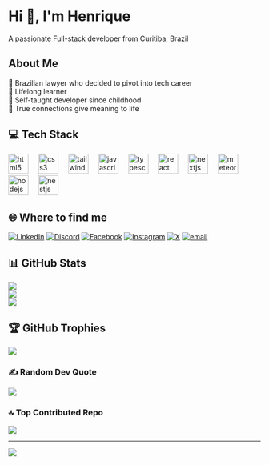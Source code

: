 # Hi 👋, I'm Henrique
A passionate Full-stack developer from Curitiba, Brazil

## About Me
🔭 Brazilian lawyer who decided to pivot into tech career<br>🌱 Lifelong learner<br>👶 Self-taught developer since childhood<br>🤝 True connections give meaning to life

## 💻 Tech Stack
<div align="left">
  <img src="https://cdn.jsdelivr.net/gh/devicons/devicon/icons/html5/html5-original.svg" height="40" alt="html5 logo"  />
  <img width="12" />
  <img src="https://cdn.jsdelivr.net/gh/devicons/devicon/icons/css3/css3-original.svg" height="40" alt="css3 logo"  />
  <img width="12" />
  <img src="https://cdn.simpleicons.org/tailwindcss/06B6D4" height="40" alt="tailwindcss logo"  />
  <img width="12" />
  <img src="https://cdn.jsdelivr.net/gh/devicons/devicon/icons/javascript/javascript-original.svg" height="40" alt="javascript logo"  />
  <img width="12" />
  <img src="https://cdn.jsdelivr.net/gh/devicons/devicon/icons/typescript/typescript-original.svg" height="40" alt="typescript logo"  />
  <img width="12" />
  <img src="https://cdn.jsdelivr.net/gh/devicons/devicon/icons/react/react-original.svg" height="40" alt="react logo"  />
  <img width="12" />
  <img src="https://cdn.jsdelivr.net/gh/devicons/devicon/icons/nextjs/nextjs-original.svg" height="40" alt="nextjs logo"  />
  <img width="12" />
  <img src="https://cdn.jsdelivr.net/gh/devicons/devicon/icons/meteor/meteor-original.svg" height="40" alt="meteor logo"  />
  <img width="12" />
  <img src="https://cdn.jsdelivr.net/gh/devicons/devicon/icons/nodejs/nodejs-original.svg" height="40" alt="nodejs logo"  />
  <img width="12" />
  <img src="https://cdn.jsdelivr.net/gh/devicons/devicon/icons/nestjs/nestjs-original.svg" height="40" alt="nestjs logo"  />
</div>

## 🌐 Where to find me
[![LinkedIn](https://img.shields.io/badge/LinkedIn-%230077B5.svg?logo=linkedin&logoColor=white)](https://linkedin.com/in/henriquesbrissia) [![Discord](https://img.shields.io/badge/Discord-%237289DA.svg?logo=discord&logoColor=white)](https://discord.gg/4wTRnCaEae) [![Facebook](https://img.shields.io/badge/Facebook-%231877F2.svg?logo=Facebook&logoColor=white)](https://facebook.com/henrique.sbrissiaa) [![Instagram](https://img.shields.io/badge/Instagram-%23E4405F.svg?logo=Instagram&logoColor=white)](https://instagram.com/henriquesbrissia) [![ X   ](https://img.shields.io/badge/X-black.svg?logo=X&logoColor=white)](https://x.com/sbrissiaa) [![email](https://img.shields.io/badge/Email-D14836?logo=gmail&logoColor=white)](mailto:henriqueerics@gmail.com) 

## 📊 GitHub Stats
<div align="left">
  <img src="https://github-readme-stats.vercel.app/api?username=henriquesbrissia&theme=dark&hide_border=false&include_all_commits=true&count_private=true"/><br/>
  <img src="https://nirzak-streak-stats.vercel.app/?user=henriquesbrissia&theme=dark&hide_border=false"/><br/>
  <img src="https://github-readme-stats.vercel.app/api/top-langs/?username=henriquesbrissia&theme=dark&hide_border=false&include_all_commits=true&count_private=true&layout=compact"/>
</div>

## 🏆 GitHub Trophies
![](https://github-profile-trophy.vercel.app/?username=henriquesbrissia&theme=radical&no-frame=false&no-bg=false&margin-w=4)

### ✍️ Random Dev Quote
<img align="center" src="https://quotes-github-readme.vercel.app/api?type=horizontal&theme=radical"/>

### 🔝 Top Contributed Repo
<img align="center" src="https://github-contributor-stats.vercel.app/api?username=henriquesbrissia&limit=5&theme=dark&combine_all_yearly_contributions=true"/>

---
[![](https://visitcount.itsvg.in/api?id=henriquesbrissia&icon=0&color=0)](https://visitcount.itsvg.in)
